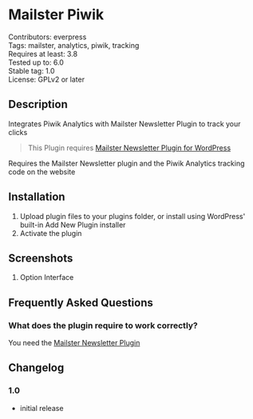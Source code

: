 # Mailster Piwik

Contributors: everpress  
Tags: mailster, analytics, piwik, tracking  
Requires at least: 3.8  
Tested up to: 6.0  
Stable tag: 1.0  
License: GPLv2 or later

## Description

Integrates Piwik Analytics with Mailster Newsletter Plugin to track your clicks

> This Plugin requires [Mailster Newsletter Plugin for WordPress](https://mailster.co/?utm_campaign=wporg&utm_source=Piwik+Analytics+for+Mailster&utm_medium=readme)

Requires the Mailster Newsletter plugin and the Piwik Analytics tracking code on the website

## Installation

1. Upload plugin files to your plugins folder, or install using WordPress' built-in Add New Plugin installer
2. Activate the plugin

## Screenshots

1. Option Interface

## Frequently Asked Questions

### What does the plugin require to work correctly?

You need the <a href="https://mailster.co/?utm_campaign=wporg&utm_source=Piwik+Analytics+for+Mailster&utm_medium=readme&utm_medium=plugin">Mailster Newsletter Plugin</a>

## Changelog

### 1.0

-   initial release
